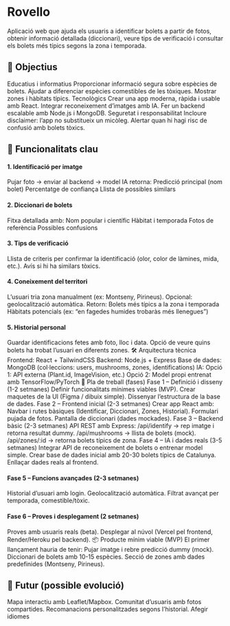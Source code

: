 # Rovello
Aplicació web que ajuda els usuaris a identificar bolets a partir de fotos, obtenir informació detallada (diccionari), veure tips de verificació i consultar els bolets més típics segons la zona i temporada. 

## 🎯 Objectius
Educatius i informatius
Proporcionar informació segura sobre espècies de bolets.
Ajudar a diferenciar espècies comestibles de les tòxiques.
Mostrar zones i hàbitats típics.
Tecnològics
Crear una app moderna, ràpida i usable amb React.
Integrar reconeixement d’imatges amb IA.
Fer un backend escalable amb Node.js i MongoDB.
Seguretat i responsabilitat
Incloure disclaimer: l’app no substitueix un micòleg.
Alertar quan hi hagi risc de confusió amb bolets tòxics.

## 🧩 Funcionalitats clau
#### 1. Identificació per imatge
Pujar foto → enviar al backend → model IA retorna:
Predicció principal (nom bolet)
Percentatge de confiança
Llista de possibles similars

#### 2. Diccionari de bolets
Fitxa detallada amb:
Nom popular i científic
Hàbitat i temporada
Fotos de referència
Possibles confusions

#### 3. Tips de verificació
Llista de criteris per confirmar la identificació (olor, color de làmines, mida, etc.).
Avís si hi ha similars tòxics.

#### 4. Coneixement del territori
L’usuari tria zona manualment (ex: Montseny, Pirineus).
Opcional: geolocalització automàtica.
Retorn:
Bolets més típics a la zona i temporada
Hàbitats potencials (ex: “en fagedes humides trobaràs més llenegues”)

#### 5. Historial personal
Guardar identificacions fetes amb foto, lloc i data.
Opció de veure quins bolets ha trobat l’usuari en diferents zones.
🛠️ Arquitectura tècnica
Frontend: React + TailwindCSS
Backend: Node.js + Express
Base de dades: MongoDB (col·leccions: users, mushrooms, zones, identifications)
IA:
Opció 1: API externa (Plant.id, ImageVision, etc.)
Opció 2: Model propi entrenat amb TensorFlow/PyTorch
📅 Pla de treball (fases)
Fase 1 – Definició i disseny (1-2 setmanes)
Definir funcionalitats mínimes viables (MVP).
Crear maquetes de la UI (Figma / dibuix simple).
Dissenyar l’estructura de la base de dades.
Fase 2 – Frontend inicial (2-3 setmanes)
Crear app React amb:
Navbar i rutes bàsiques (Identificar, Diccionari, Zones, Historial).
Formulari pujada de fotos.
Pantalla de diccionari (dades mockades).
Fase 3 – Backend bàsic (2-3 setmanes)
API REST amb Express:
/api/identify → rep imatge i retorna resultat dummy.
/api/mushrooms → llista de bolets (mock).
/api/zones/:id → retorna bolets típics de zona.
Fase 4 – IA i dades reals (3-5 setmanes)
Integrar API de reconeixement de bolets o entrenar model simple.
Crear base de dades inicial amb 20-30 bolets típics de Catalunya.
Enllaçar dades reals al frontend.

#### Fase 5 – Funcions avançades (2-3 setmanes)
Historial d’usuari amb login.
Geolocalització automàtica.
Filtrat avançat per temporada, comestible/tòxic.

#### Fase 6 – Proves i desplegament (2 setmanes)
Proves amb usuaris reals (beta).
Desplegar al núvol (Vercel pel frontend, Render/Heroku pel backend).
📦 Producte mínim viable (MVP)
El primer llançament hauria de tenir:
Pujar imatge i rebre predicció dummy (mock).
Diccionari de bolets amb 10-15 espècies.
Secció de zones amb dades predefinides (Montseny, Pirineus).

## 🚀 Futur (possible evolució)
Mapa interactiu amb Leaflet/Mapbox.
Comunitat d’usuaris amb fotos compartides.
Recomanacions personalitzades segons l’historial.
Afegir idiomes
